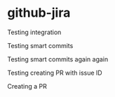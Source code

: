 # github-jira
Testing integration

Testing smart commits

Testing smart commits again again


Testing creating PR with issue ID

Creating a PR



